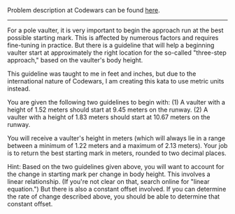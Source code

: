 Problem description at Codewars can be found
[here](https://www.codewars.com/kata/5786f8404c4709148f0006bf/train/python).

-------------

For a pole vaulter, it is very important to begin the approach run at the best possible starting
mark. This is affected by numerous factors and requires fine-tuning in practice. But there is a
guideline that will help a beginning vaulter start at approximately the right location for the
so-called "three-step approach," based on the vaulter's body height.
<br>

This guideline was taught to me in feet and inches, but due to the international nature of Codewars,
I am creating this kata to use metric units instead.
<br>

You are given the following two guidelines to begin with: (1) A vaulter with a height of 1.52 meters
should start at 9.45 meters on the runway. (2) A vaulter with a height of 1.83 meters should start
at 10.67 meters on the runway.
<br>

You will receive a vaulter's height in meters (which will always lie in a range between a minimum of
1.22 meters and a maximum of 2.13 meters). Your job is to return the best starting mark in meters,
rounded to two decimal places.
<br>

Hint: Based on the two guidelines given above, you will want to account for the change in starting
mark per change in body height. This involves a linear relationship. (If you're not clear on that,
search online for "linear equation.") But there is also a constant offset involved. If you can
determine the rate of change described above, you should be able to determine that constant offset.
